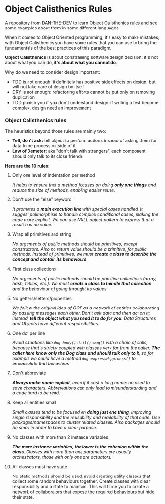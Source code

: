 # Object Calisthenics Rules
A repository from [DAN-THE-DEV](https://www.linkedin.com/in/daniele-scillia/) to learn Object Calisthenics rules and see some examples about them in some different languages.

When it comes to Object Oriented programming, it's easy to make mistakes; with Object Calisthenics you have some rules that you can use to bring the fundamentals of the best practices of this paradigm. 

**Object Calisthenics** is about constraining software design decision: it's not about what you can do, **it's about what you cannot do**. 

Why do we need to consider design important: 

- TDD is not enough: it definitely has positive side effects on design, but will not take care of design by itself
- DRY is not enough: refactoring efforts cannot be put only on removing duplication
- TDD punish you if you don't understand design: if writing a test become complex, design need an improvement

### Object Calisthenics rules

The heuristics beyond those rules are mainly two: 

- **Tell, don't ask:** tell object to perform actions instead of asking them for data to be process outside of it
- **Law of Demeter:** aka "don't talk with strangers", each component should only talk to its close friends

**Here are the 10 rules:** 

1. Only one level of indentation per method

    *It helps to ensure that a method focuses on doing **only one things** and reduce the size of methods, enabling easier reuse.*

2. Don't use the "else" keyword

    *It promotes a **main execution line** with special cases handled. It suggest polimorphism to handle complex conditional cases, making the code more explicit. We can use NULL object pattern to express that a result has no value.*

3. Wrap all primitives and string

    *No arguments of public methods should be primitives, except constructors. Also no return value should be a primitive, for public methods. Instead of primitives, we must **create a class to describe the concept and contain its behaviours**.* 

4. First class collections

    *No arguments of public methods should be primitive collections (array, hash, tables, etc.). We must **create a class to handle that collection** and the behaviour of going throught its values.*

5. No getters/setters/properties 

    *We follow the original idea of OOP as a network of entities collaborating by passing messages each other. Don't ask data and then act on it; instead, **tell the object what you need it to do for you**. Data Structures and Objects have different responsibilities.* 

6. One dot per line

    *Avoid situations like `dog→body()→tail()→wag()` with a chain of calls, because that's strictly coupled with classes very far from the caller. **The caller here know only the Dog class and should talk only to it**, so for example we could have a method `dog→expressHappiness()` to encapsulate that behaviour.* 

7. Don't abbreviate

    ***Always make name explicit**, even if it cost a long name: no need to save characters. Abbreviations can only lead to misunderstanding and a code hard to be read.* 

8. Keep all entities small

    *Small classes tend to be focused on **doing just one thing**, improving single responsibility and the reusability and readability of that code. Use packages/namespaces to cluster related classes. Also packages should be small in order to have a clear purpose.* 

9. No classes with more than 2 instance variables

    ***The more instance variables, the lower is the cohesion within the class**. Classes with more than one parameters are usually orchestrators, those with only one are actuators.* 

10. All classes must have state

    No static methods should be used, avoid creating utility classes that collect some random behaviours together. Create classes with clear responsibility and a state to maintain. This will force you to create a network of collaborators that expose the required behaviours but hide their state.

